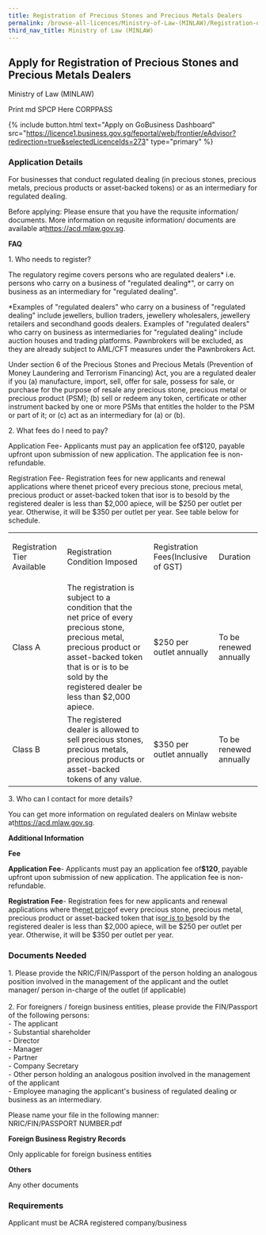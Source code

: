 ```yaml
---
title: Registration of Precious Stones and Precious Metals Dealers
permalink: /browse-all-licences/Ministry-of-Law-(MINLAW)/Registration-of-Precious-Stones-and-Precious-Metals-Dealers
third_nav_title: Ministry of Law (MINLAW)
---
```


## Apply for Registration of Precious Stones and Precious Metals Dealers

Ministry of Law (MINLAW)

Print md SPCP Here CORPPASS

{% include button.html text="Apply on GoBusiness Dashboard" src="https://licence1.business.gov.sg/feportal/web/frontier/eAdvisor?redirection=true&selectedLicenceIds=273" type="primary" %}

### Application Details

<p>For businesses that conduct regulated dealing (in precious stones, precious metals, precious products or asset-backed tokens) or as an intermediary for regulated dealing.</p>
<p>Before applying: Please ensure that you have the requsite information/ documents. More information on requsite information/ documents are available at<a href="https://acd.mlaw.gov.sg/" target="_blank" rel="noopener">https://acd.mlaw.gov.sg</a>.</p>
<p><strong>FAQ</strong></p>
<p>1. Who needs to register?</p>
<p>The regulatory regime covers persons who are regulated dealers* i.e. persons who carry on a business of "regulated dealing*", or carry on business as an intermediary for "regulated dealing".</p>
<p>*Examples of "regulated dealers" who carry on a business of "regulated dealing" include jewellers, bullion traders, jewellery wholesalers, jewellery retailers and secondhand goods dealers. Examples of "regulated dealers" who carry on business as intermediaries for "regulated dealing" include auction houses and trading platforms. Pawnbrokers will be excluded, as they are already subject to AML/CFT measures under the Pawnbrokers Act.</p>
<p>Under section 6 of the Precious Stones and Precious Metals (Prevention of Money Laundering and Terrorism Financing) Act, you are a regulated dealer if you (a) manufacture, import, sell, offer for sale, possess for sale, or purchase for the purpose of resale any precious stone, precious metal or precious product (PSM); (b) sell or redeem any token, certificate or other instrument backed by one or more PSMs that entitles the holder to the PSM or part of it; or (c) act as an intermediary for (a) or (b).</p>
<p>2. What fees do I need to pay?</p>
<p>Application Fee- Applicants must pay an application fee of$120, payable upfront upon submission of new application. The application fee is non-refundable.</p>
<p>Registration Fee- Registration fees for new applicants and renewal applications where thenet priceof every precious stone, precious metal, precious product or asset-backed token that isor is to besold by the registered dealer is less than $2,000 apiece, will be $250 per outlet per year. Otherwise, it will be $350 per outlet per year. See table below for schedule.</p>
<table class="infoTable">
<tbody>
<tr>
<td>
<p>Registration Tier Available</p>
</td>
<td>
<p>Registration Condition Imposed</p>
</td>
<td>
<p>Registration Fees(Inclusive of GST)</p>
</td>
<td>
<p>Duration</p>
</td>
</tr>
<tr>
<td>Class A</td>
<td>The registration is subject to a condition that the net price of every precious stone, precious metal, precious product or asset-backed token that is or is to be sold by the registered dealer be less than $2,000 apiece.</td>
<td>$250 per outlet annually</td>
<td>To be renewed annually</td>
</tr>
<tr>
<td>Class B</td>
<td>The registered dealer is allowed to sell precious stones, precious metals, precious products or asset-backed tokens of any value.</td>
<td>$350 per outlet annually</td>
<td>To be renewed annually</td>
</tr>
</tbody>
</table>
<p>3. Who can I contact for more details?</p>
<p>You can get more information on regulated dealers on Minlaw website at<a href="https://acd.mlaw.gov.sg/" target="_blank" rel="noopener">https://acd.mlaw.gov.sg</a>.</p>

**Additional Information**

<p><strong>Fee</strong></p>
<p><strong>Application Fee</strong>- Applicants must pay an application fee of<strong>$120</strong>, payable upfront upon submission of new application. The application fee is non-refundable.</p>
<p><strong>Registration Fee</strong>- Registration fees for new applicants and renewal applications where the<u>net price</u>of every precious stone, precious metal, precious product or asset-backed token that is<u>or is to be</u>sold by the registered dealer is less than $2,000 apiece, will be $250 per outlet per year. Otherwise, it will be $350 per outlet per year.</p>

### Documents Needed

<p>1. Please provide the NRIC/FIN/Passport of the person holding an analogous position involved in the management of the applicant and the outlet manager/ person in-charge of the outlet (if applicable)<br /><br />2. For foreigners / foreign business entities, please provide the FIN/Passport of the following persons:<br />- The applicant<br />- Substantial shareholder<br />- Director<br />- Manager<br />- Partner<br />- Company Secretary<br />- Other person holding an analogous position involved in the management of the applicant<br />- Employee managing the applicant's business of regulated dealing or business as an intermediary.</p>
<p>Please name your file in the following manner:<br />NRIC/FIN/PASSPORT NUMBER.pdf</p>
<p><strong>Foreign Business Registry Records</strong></p>
<p>Only applicable for foreign business entities</p>
<p><strong>Others</strong></p>
<p>Any other documents</p>

### Requirements

Applicant must be ACRA registered company/business

